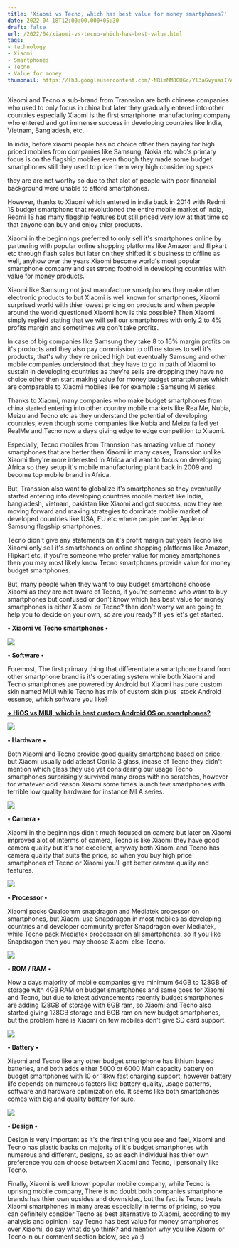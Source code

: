 ```yaml
---
title: 'Xiaomi vs Tecno, which has best value for money smartphones?'
date: 2022-04-18T12:00:00.000+05:30
draft: false
url: /2022/04/xiaomi-vs-tecno-which-has-best-value.html
tags: 
- technology
- Xiaomi
- Smartphones
- Tecno
- Value for money
thumbnail: https://lh3.googleusercontent.com/-NRlmMM8GUGc/Yl3aGvyuaiI/AAAAAAAAKTA/zmC5ZxMOIIw33raMt60KyjY02ktfetYcgCNcBGAsYHQ/s1600/1650317847200353-0.png
---
```


  

  

Xiaomi and Tecno a sub-brand from Trannsion are both chinese companies who used to only focus in china but later they gradually entered into other countries especially Xiaomi is the first smartphone  manufacturing company who entered and got immense success in developing countries like India, Vietnam, Bangladesh, etc.

  

In india, before xiaomi people has no choice other then paying for high priced mobiles from companies like Samsung, Nokia etc who's primary focus is on the flagship mobiles even though they made some budget smartphones still they used to price them very high considering specs

they are are not worthy so due to that alot of people with poor financial background were unable to afford smartphones.

  

However, thanks to Xiaomi which entered in india back in 2014 with Redmi 1S budget smartphone that revolutioned the entire mobile market of India, Redmi 1S has many flagship features but still priced very low at that time so that anyone can buy and enjoy thier products.

  

Xiaomi in the beginnings preferred to only sell it's smartphones online by partnering with popular online shopping platforms like Amazon and flipkart etc through flash sales but later on they shifted it's business to offline as well, anyhow over the years Xiaomi become world's most popular smartphone company and set strong foothold in developing countries with value for money products.

  

Xiaomi like Samsung not just manufacture smartphones they make other electronic products to but Xiaomi is well known for smartphones, Xiaomi surprised world with thier lowest pricing on products and when people around the world questioned Xiaomi how is this possible? Then Xiaomi simply replied stating that we will sell our smartphones with only 2 to 4% profits margin and sometimes we don't take profits.

  

In case of big companies like Samsung they take 8 to 16% margin profits on it's products and they also pay commission to offline stores to sell it's products, that's why they're priced high but eventually Samsung and other mobile companies understood that they have to go in path of Xiaomi to sustain in developing countries as they're sells are dropping they have no choice other then start making value for money budget smartphones which are comparable to Xiaomi mobiles like for example : Samsung M series.

  

Thanks to Xiaomi, many companies who make budget smartphones from china started entering into other country mobile markets like RealMe, Nubia, Meizu and Tecno etc as they understand the potential of developing countries, even though some companies like Nubia and Meizu failed yet RealMe and Tecno now a days giving edge to edge competition to Xiaomi.

  

Especially, Tecno mobiles from Trannsion has amazing value of money smartphones that are better then Xiaomi in many cases, Transsion unlike Xiaomi they're more interested in Africa and want to focus on developing Africa so they setup it's mobile manufacturing plant back in 2009 and become top mobile brand in Africa.

  

But, Transsion also want to globalize it's smartphones so they eventually started entering into developing countries mobile market like India, bangladesh, vietnam, pakistan like Xiaomi and got success, now they are moving forward and making strategies to dominate mobile market of developed countries like USA, EU etc where people prefer Apple or Samsung flagship smartphones.

  

Tecno didn't give any statements on it's profit margin but yeah Tecno like Xiaomi only sell it's smartphones on online shopping platforms like Amazon, Flipkart etc, if you're someone who prefer value for money smartphones then you may most likely know Tecno smartphones provide value for money budget smartphones.

  

But, many people when they want to buy budget smartphone choose Xiaomi as they are not aware of Tecno, if you're someone who want to buy smartphones but confused or don't know which has best value for money smartphones is either Xiaomi or Tecno? then don't worry we are going to help you to decide on your own, so are you ready? If yes let's get started.

**• Xiaomi vs Tecno smartphones •**

  

 ![](https://lh3.googleusercontent.com/-LTqeBSgojwU/Yl39kPy7F6I/AAAAAAAAKTg/unSMNfd6fsMLmV4YLWzWcdgmSzalXTz5wCNcBGAsYHQ/s1600/1650326922679165-0.png) 

  

**• Software •**

  

Foremost, The first primary thing that differentiate a smartphone brand from other smartphone brand is it's operating system while both Xiaomi and Tecno smartphones are powered by Android but Xiaomi has pure custom skin named MIUI while Tecno has mix of custom skin plus  stock Android essense, which software you like?

  

**[\+ HiOS vs MIUI, which is best custom Android OS on smartphones?](https://www.techtracker.in/2022/03/hios-vs-miui-which-is-best-custom.html)**

  

 ![](https://lh3.googleusercontent.com/-a21eGIMpgOA/Yl39im-GReI/AAAAAAAAKTc/p8uuGQA7m0YF9jEceUdoeGtDO7fShD2HwCNcBGAsYHQ/s1600/1650326917468711-1.png) 

  

**• Hardware •**

  

Both Xiaomi and Tecno provide good quality smartphone based on price, but Xiaomi usually add atleast Gorilla 3 glass, incase of Tecno they didn't mention which glass they use yet considering our usage Tecno smartphones surprisingly survived many drops with no scratches, however for whatever odd reason Xiaomi some times launch few smartphones with terrible low quality hardware for instance MI A series.

  

 ![](https://lh3.googleusercontent.com/-3JPVJv6itrE/Yl39hE9anVI/AAAAAAAAKTY/dLAeq3zwVVQsurqlO-il6G4u6yD3R8ILQCNcBGAsYHQ/s1600/1650326913442323-2.png) 

  

**• Camera •**

Xiaomi in the beginnings didn't much focused on camera but later on Xiaomi improved alot of interms of camera, Tecno is like Xiaomi they have good camera quality but it's not excellent, anyway both Xiaomi and Tecno has camera quality that suits the price, so when you buy high price smartphones of Tecno or Xiaomi you'll get better camera quality and features.

  

 ![](https://lh3.googleusercontent.com/-0eq0Hi9jJII/Yl39gC-WElI/AAAAAAAAKTU/wxjFhOLs3aMmEDAabCMzI_0vx3Ms0kEwwCNcBGAsYHQ/s1600/1650326905677611-3.png) 

  

**• Processor •**

  

Xiaomi packs Qualcomm snapdragon and Mediatek processor on smartphones, but Xiaomi use Snapdragon in most mobiles as developing countries and developer community prefer Snapdragon over Mediatek, while Tecno pack Mediatek proccessor on all smartphones, so if you like Snapdragon then you may choose Xiaomi else Tecno.

  

 ![](https://lh3.googleusercontent.com/-uICiWuxQ8zo/Yl39eYMpaBI/AAAAAAAAKTQ/HvIEMt9Ih0k7VGa6l_MvDoBu5MCwzoVNACNcBGAsYHQ/s1600/1650326902191708-4.png) 

  

**• ROM / RAM •**

  

Now a days majority of mobile companies give minimum 64GB to 128GB of storage with 4GB RAM on budget smartphones and same goes for Xiaomi and Tecno, but due to latest advancements recently budget smartphones are adding 128GB of storage with 6GB ram, so Xiaomi and Tecno also started giving 128GB storage and 6GB ram on new budget smartphones, but the problem here is Xiaomi on few mobiles don't give SD card support.

  

 ![](https://lh3.googleusercontent.com/-8pMq_2io1v8/Yl39dSFhnOI/AAAAAAAAKTM/iOvCAbvsdd4a_dL_icdBNcRRXtKz5EFWQCNcBGAsYHQ/s1600/1650326898541385-5.png) 

  

**• Battery •**

Xiaomi and Tecno like any other budget smartphone has lithium based batteries, and both adds either 5000 or 6000 Mah capacity battery on budget smartphones with 10 or 18kw fast charging support, however battery life depends on numerous factors like battery quality, usage patterns, software and hardware optimization etc. It seems like both smartphones comes with big and quality battery for sure.

  

 ![](https://lh3.googleusercontent.com/-3nTsmVa3izo/Yl39cbg0RFI/AAAAAAAAKTI/q1Ogu9EmiTAAiD0sOwGUHdl4VryWtj8MQCNcBGAsYHQ/s1600/1650326893472362-6.png) 

  

**• Design •**

Design is very important as it's the first thing you see and feel, Xiaomi and Tecno has plastic backs on majority of it's budget smartphones with numerous and different, designs, so as each individual has thier own preference you can choose between Xiaomi and Tecno, I personally like Tecno.

  

Finally, Xiaomi is well known popular mobile company, while Tecno is uprising mobile company, There is no doubt both companies smartphone brands has thier own upsides and downsides, but the fact is Tecno beats Xiaomi smartphones in many areas especially in terms of pricing, so you can definitely consider Tecno as best alternative to Xiaomi, according to my analysis and opinion I say Tecno has best value for money smartphones over Xiaomi, do say what do yo think? and mention why you like Xiaomi or Tecno in our comment section below, see ya :)